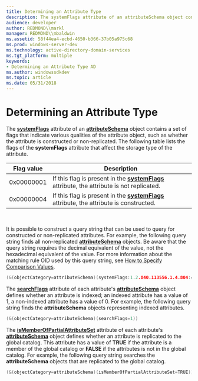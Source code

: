 ```yaml
---
title: Determining an Attribute Type
description: The systemFlags attribute of an attributeSchema object contains a set of flags that indicate various qualities of the attribute object, such as whether the attribute is constructed or non-replicated.
audience: developer
author: REDMOND\\markl
manager: REDMOND\\mbaldwin
ms.assetid: 58f44ea4-ecbd-4650-b366-37b05a975c68
ms.prod: windows-server-dev
ms.technology: active-directory-domain-services
ms.tgt_platform: multiple
keywords:
- Determining an Attribute Type AD
ms.author: windowssdkdev
ms.topic: article
ms.date: 05/31/2018
---
```


# Determining an Attribute Type

The [**systemFlags**](https://msdn.microsoft.com/library/ms680022) attribute of an [**attributeSchema**](https://msdn.microsoft.com/library/ms680969) object contains a set of flags that indicate various qualities of the attribute object, such as whether the attribute is constructed or non-replicated. The following table lists the flags of the **systemFlags** attribute that affect the storage type of the attribute. 

| Flag value | Description                                                                                                          |
|------------|----------------------------------------------------------------------------------------------------------------------|
| 0x00000001 | If this flag is present in the [**systemFlags**](https://msdn.microsoft.com/library/ms680022) attribute, the attribute is not replicated. |
| 0x00000004 | If this flag is present in the [**systemFlags**](https://msdn.microsoft.com/library/ms680022) attribute, the attribute is constructed.    |



 

It is possible to construct a query string that can be used to query for constructed or non-replicated attributes. For example, the following query string finds all non-replicated [**attributeSchema**](https://msdn.microsoft.com/library/ms680969) objects. Be aware that the query string requires the decimal equivalent of the value, not the hexadecimal equivalent of the value. For more information about the matching rule OID used by this query string, see [How to Specify Comparison Values](how-to-specify-comparison-values.md).


```C++
(&(objectCategory=attributeSchema)(systemFlags:1.2.840.113556.1.4.804:=1))
```



The [**searchFlags**](https://msdn.microsoft.com/library/ms679765) attribute of each attribute's [**attributeSchema**](https://msdn.microsoft.com/library/ms680969) object defines whether an attribute is indexed; an indexed attribute has a value of 1, a non-indexed attribute has a value of 0. For example, the following query string finds the **attributeSchema** objects representing indexed attributes.


```C++
(&(objectCategory=attributeSchema)(searchFlags=1))
```



The [**isMemberOfPartialAttributeSet**](https://msdn.microsoft.com/library/ms676807) attribute of each attribute's [**attributeSchema**](https://msdn.microsoft.com/library/ms680969) object defines whether an attribute is replicated to the global catalog. This attribute has a value of **TRUE** if the attribute is a member of the global catalog or **FALSE** if the attributes is not in the global catalog. For example, the following query string searches the **attributeSchema** objects that are replicated to the global catalog.


```C++
(&(objectCategory=attributeSchema)(isMemberOfPartialAttributeSet=TRUE))
```



 

 




